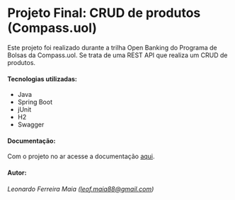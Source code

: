 # Projeto Final: CRUD de produtos (Compass.uol)

Este projeto foi realizado durante a trilha Open Banking do Programa de Bolsas da Compass.uol. Se trata de uma REST API que realiza um CRUD de produtos.

#### Tecnologias utilizadas:

- Java
- Spring Boot 
- jUnit
- H2
- Swagger

#### Documentação:

Com o projeto no ar acesse a documentação [aqui](http://localhost:9999/swagger-ui.html).

#### Autor:

###### Leonardo Ferreira Maia (leof.maia88@gmail.com)
